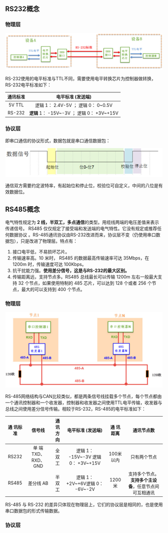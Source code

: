 ## RS232概念

### 物理层

![image-20250908202031432](./assets/image-20250908202031432.png)

RS-232使用的电平标准与TTL不同，需要使用电平转换芯片为控制器做转换，RS-232电平标准如下：

| 通讯标准 |                  电平标准 (发送端)                  |
| :------: | :-------------------------------------------------: |
|  5V TTL  |       逻辑 1： 2.4V-5V    ；  逻辑 0： 0~0.5V       |
|  RS-232  | **逻辑** 1： -15V~-3V       ；    逻辑 0： +3V~+15V |



### 协议层

即串口通信的协议形式，数据包就是串口通信数据包：

![image-20250908203322003](./assets/image-20250908203322003.png)

通信双方需要约定波特率，有起始位和停止位，校验位可自定义，中间的八位是有效数据位。

## RS485概念

电气特性规定为 **2 线，半双工，多点通信**的类型。用缆线两端的电压差值来表示传递信号。 RS485 仅仅规定了接受端和发送端的电气特性。它没有规定或推荐任何数据协议 。RS-485通讯协议由RS-232改进而来，协议层不变（仍使用串口数据包），只是改进了物理层。特点有：

1. 接口电平低，不易损坏芯片。
2. 传输速率高。10 米时， RS485 的数据最高传输速率可达 35Mbps，在 1200m 时，传输速度可达 100Kbps。  
3. 抗干扰能力强。**使用差分信号，这是与RS-232的最大区别。**
4. 传输距离远，支持节点多。RS485 总线最长可以传输 1200m 左右一般最大支持 32 个节点，如果使用特制的 485 芯片，可以达到 128 个或者 256 个节点，最大的可以支持到 400 个节点。  

### 物理层

![image-20250908204202120](./assets/image-20250908204202120.png)

RS-485网络结构与CAN比较类似，都是两条信号线挂载多个节点，每个节点都由一个通讯控制器和一个收发器，控制器和收发器之间使用TTL电平传输，收发器与总线之间使用差分信号传输。相较于RS-232，RS-485的电平标准如下：

| 通 讯标准 |        信号线        | 通 讯方向 |           电平标准 (发送端)            | 通 讯距离  |                       通讯节点数                       |
| :-------: | :------------------: | :-------: | :------------------------------------: | :--------: | :----------------------------------------------------: |
|   RS232   | 单 端 TXD、RXD、 GND |  全 双工  | 逻辑 1： -15V~-3V    逻辑 0： +3V~+15V | 100米 以内 |                      只有两个节点                      |
|   RS485   |      差分线 AB       |  半 双工  |    逻辑 1： +2V~+6V逻辑 0： -6V~-2V    |   1200米   | 支持多个节点。**支持多个主设备**，任意节点间可互相通讯 |

RS-485 与 RS-232 的差异只体现在物理层上，它们的协议层是相同的，也是使用串口数据包的形式传输数据。  

### 协议层

